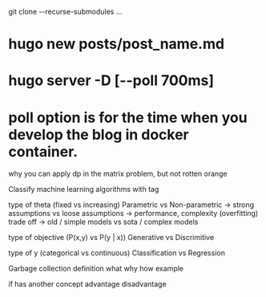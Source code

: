 git clone --recurse-submodules ...

# hugo new posts/post_name.md
# hugo server -D [--poll 700ms]
# poll option is for the time when you develop the blog in docker container.

why you can apply dp in the matrix problem, but not rotten orange

Classify machine learning algorithms with tag

type of theta (fixed vs increasing) Parametric vs Non-parametric
-> strong assumptions vs loose assumptions
-> performance, complexity (overfitting) trade off
-> old / simple models vs sota / complex models

type of objective (P(x,y) vs P(y | x)) Generative vs Discrimitive

type of y (categorical vs continuous) Classification vs Regression

Garbage collection
definition
what
why
how
example

if has another concept
advantage
disadvantage